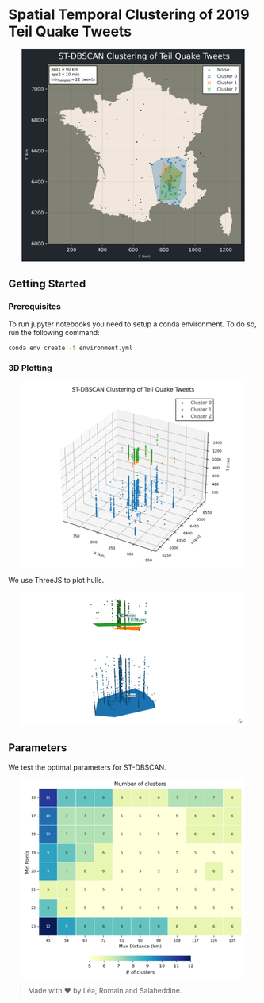 # Spatial Temporal Clustering of 2019 Teil Quake Tweets

<p align='center'>
    <img src="./notebooks/images/st_dbscan/st_dbscan_eps1_90_km_eps2_10_min.png" alt="2D Plot" width="450"/>
</p>

## Getting Started

### Prerequisites

To run jupyter notebooks you need to setup a conda environment. To do so, run the following command:

```bash
conda env create -f environment.yml
```

### 3D Plotting

<p align='center'>
    <img src="./notebooks/images/st_dbscan/st_dbscan_3d_eps1_90_km_eps2_10_min.png" alt="3D Plot" width="450"/>
</p>

We use ThreeJS to plot hulls.

<p align='center'>
    <img src="./notebooks/images/st_dbscan/threejs_hulls_3d.png" alt="3D Plot" width="450"/>
</p>

## Parameters

We test the optimal parameters for ST-DBSCAN.

<p align='center'>
    <img src="./notebooks/images/st_dbscan/st_dbscan_param.png" alt="3D Plot" width="450"/>
</p>

> Made with ♥ by Léa, Romain and Salaheddine. 